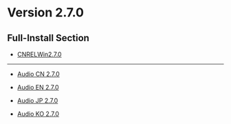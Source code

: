 # Version 2.7.0

## Full-Install Section

- [CNRELWin2.7.0](https://autopatchcn.yuanshen.com/client_app/download/pc_zip/20220510122739_htkJy9BIys9tCMHu/YuanShen_2.7.0.zip)

----

- [Audio CN 2.7.0](https://autopatchcn.yuanshen.com/client_app/download/pc_zip/20220510122739_htkJy9BIys9tCMHu/Audio_Chinese_2.7.0.zip)

- [Audio EN 2.7.0](https://autopatchcn.yuanshen.com/client_app/download/pc_zip/20220510122739_htkJy9BIys9tCMHu/Audio_English(US)_2.7.0.zip)

- [Audio JP 2.7.0](https://autopatchcn.yuanshen.com/client_app/download/pc_zip/20220510122739_htkJy9BIys9tCMHu/Audio_Japanese_2.7.0.zip)

- [Audio KO 2.7.0](https://autopatchcn.yuanshen.com/client_app/download/pc_zip/20220510122739_htkJy9BIys9tCMHu/Audio_Korean_2.7.0.zip)
